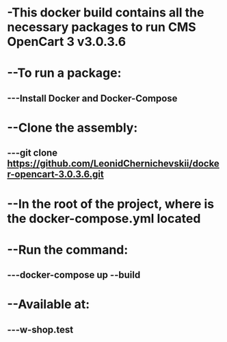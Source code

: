  # -This docker build contains all the necessary packages to run CMS OpenCart 3 v3.0.3.6

 # --To run a package:
 ## ---Install Docker and Docker-Compose

 # --Clone the assembly:
 ## ---git clone https://github.com/LeonidChernichevskii/docker-opencart-3.0.3.6.git

 # --In the root of the project, where is the docker-compose.yml located

 # --Run the command:
 ## ---docker-compose up --build

 # --Available at:
 ## ---w-shop.test
